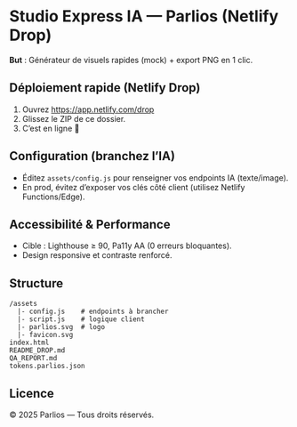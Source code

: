 # Studio Express IA — Parlios (Netlify Drop)

**But** : Générateur de visuels rapides (mock) + export PNG en 1 clic.

## Déploiement rapide (Netlify Drop)
1. Ouvrez https://app.netlify.com/drop
2. Glissez le ZIP de ce dossier.
3. C’est en ligne 🚀

## Configuration (branchez l’IA)
- Éditez `assets/config.js` pour renseigner vos endpoints IA (texte/image).
- En prod, évitez d’exposer vos clés côté client (utilisez Netlify Functions/Edge).

## Accessibilité & Performance
- Cible : Lighthouse ≥ 90, Pa11y AA (0 erreurs bloquantes).
- Design responsive et contraste renforcé.

## Structure
```
/assets
  |- config.js    # endpoints à brancher
  |- script.js    # logique client
  |- parlios.svg  # logo
  |- favicon.svg
index.html
README_DROP.md
QA_REPORT.md
tokens.parlios.json
```

## Licence
© 2025 Parlios — Tous droits réservés.

